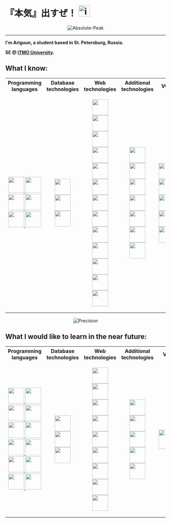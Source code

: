 <div id="header" align="left">
	<h1>『本気』出すぜ！ <img width=35 src="https://media0.giphy.com/media/v1.Y2lkPTc5MGI3NjExanp3MHJpb3AwZnYwcGM0Z3FzZHliazRzb2l0ajZ4ajV5NTY3M28xbCZlcD12MV9pbnRlcm5hbF9naWZfYnlfaWQmY3Q9Zw/MViDN5YMRfaEvFLlaK/giphy.gif" alt="icon" /></h1>
<p align="center">
	<img src="https://media1.giphy.com/media/v1.Y2lkPTc5MGI3NjExenoydXpydThoMWZydTk0Zjhkb3VqbDBvYmQwODNhbWFkcHg5MjFiciZlcD12MV9pbnRlcm5hbF9naWZfYnlfaWQmY3Q9Zw/4PP8KZUVnTwzPJtCY2/giphy.gif" alt="Absolute-Peak"/>
</p>

___
**I'm Ariguun, a student based in St. Petersburg, Russia.**

**SE @ [ITMO University](https://itmo.ru).**

## What I know:
<div align="center">
	<table>
		<tr>
			<th>Programming languages</th>
			<th>Database technologies</th>
			<th>Web technologies</th>
			<th>Additional technologies</th>
			<th>VCS</th>
			<th>Preferred IDEs</th>
			<th>OS</th>
		</tr>
		<tr>
			<td>
				<p align="center">
					<a href="https://python.org" target="_blank" rel="noreferrer">
						<img width=50 src="https://cdn.jsdelivr.net/gh/devicons/devicon@latest/icons/python/python-original.svg" />
					</a>
					<a href="https://java.com" target="_blank" rel="noreferrer">
						<img width=50 src="https://cdn.jsdelivr.net/gh/devicons/devicon@latest/icons/java/java-original.svg" />
					</a>
					<a href="https://isocpp.org" target="_blank" rel="noreferrer">
						<img width=50 src="https://cdn.jsdelivr.net/gh/devicons/devicon@latest/icons/cplusplus/cplusplus-plain.svg" />
					</a>
					<a href="https://docs.oracle.com/cd/E19253-01/817-5477/817-5477.pdf" target="_blank" rel="noreferrer">
						<img width=50 src="https://user-images.githubusercontent.com/5421823/62779159-4cf76880-baaa-11e9-8318-e20a1aaa913a.png" />
					</a>
					<a href="https://www.open-std.org/jtc1/sc22/wg14/www/docs/n1570.pdf" target="_blank" rel="noreferrer">
						<img width=50 src="https://cdn.jsdelivr.net/gh/devicons/devicon@latest/icons/c/c-plain.svg" />
					</a>
					<a href="https://www.swi-prolog.org/" target="_blank" rel="noreferrer">
            					<img width=50 src="https://cdn.jsdelivr.net/gh/devicons/devicon@latest/icons/prolog/prolog-original.svg" />
          				</a>
				</p>
			</td>
			<td>
				<p align="center">
					<a href="https://postgresql.org" target="_blank" rel="noreferrer">
						<img width=50 src="https://cdn.jsdelivr.net/gh/devicons/devicon@latest/icons/postgresql/postgresql-plain.svg" />
					</a>
					<a href="https://mysql.com" target="_blank" rel="noreferrer">
						<img width=50 src="https://cdn.jsdelivr.net/gh/devicons/devicon@latest/icons/mysql/mysql-original.svg" />
					</a>
					<a href="https://mongodb.com" target="_blank" rel="noreferrer">
						<img width=50 src="https://cdn.jsdelivr.net/gh/devicons/devicon@latest/icons/mongodb/mongodb-plain.svg" />
					</a>
				</p>
			</td>
			<td>
				<p align="center">
					<a href="https://php.net" target="_blank" rel="noreferrer">
						<img width=50 src="https://cdn.jsdelivr.net/gh/devicons/devicon@latest/icons/php/php-original.svg" />
					</a>
					<a href="https://html.spec.whatwg.org/multipage/" target="_blank" rel="noreferrer">
						<img width=50 src="https://cdn.jsdelivr.net/gh/devicons/devicon@latest/icons/html5/html5-plain.svg" />
					</a>
					<a href="https://www.w3.org/Style/CSS/Overview.en.html" target="_blank" rel="noreferrer">
						<img width=50 src="https://cdn.jsdelivr.net/gh/devicons/devicon@latest/icons/css3/css3-plain.svg" />
					</a>
					<a href="https://developer.mozilla.org/en-US/docs/Web/JavaScript" target="_blank" rel="noreferrer">
						<img width=50 src="https://cdn.jsdelivr.net/gh/devicons/devicon@latest/icons/javascript/javascript-plain.svg" />
					</a>
					<a href="https://jquery.com" target="_blank" rel="noreferrer">
						<img width=50 src="https://cdn.jsdelivr.net/gh/devicons/devicon@latest/icons/jquery/jquery-original.svg" />
					</a>
					<a href="https://jakarta.ee/" target="_blank" rel="noreferrer">
						<img width=50 src="https://www.svgrepo.com/show/373717/jsp.svg" />
					</a>
					<a href="https://typescriptlang.org" target="_blank" rel="noreferrer">
						<img width=50 src="https://cdn.jsdelivr.net/gh/devicons/devicon@latest/icons/typescript/typescript-plain.svg" />
					</a>
					<a href="https://angular.dev" target="_blank" rel="noreferrer">
						<img width=50 src="https://seeklogo.com/images/A/angular-icon-logo-5FC0C40EAC-seeklogo.com.png" />
					</a>
					<a href="https://spring.io" target="_blank" rel="noreferrer">
						<img width=50 src="https://cdn.jsdelivr.net/gh/devicons/devicon@latest/icons/spring/spring-original.svg" />
					</a>
					<a href="https://spring.io/projects/spring-boot" target="_blank" rel="noreferrer">
						<img width=50 src="https://user-images.githubusercontent.com/25181517/183891303-41f257f8-6b3d-487c-aa56-c497b880d0fb.png" />
					</a>
					<a href="https://getbootstrap.com/" target="_blank" rel="noreferrer">
						<img width=50 src="https://cdn.jsdelivr.net/gh/devicons/devicon@latest/icons/bootstrap/bootstrap-original.svg" />
					</a>
					<a href="https://tailwindcss.com/" target="_blank" rel="noreferrer">
						<img width=50 src="https://cdn.jsdelivr.net/gh/devicons/devicon@latest/icons/tailwindcss/tailwindcss-original.svg" />
					</a>
					<a href="https://react.dev/" target="_blank" rel="noreferrer">
            					<img width=50 src="https://cdn.jsdelivr.net/gh/devicons/devicon@latest/icons/react/react-original.svg" />
					</a>
				</p>
   			</td>
			<td>
				<p align="center">
					<a href="https://maven.apache.org" target="_blank" rel="noreferrer">
						<img width=50 src="https://cdn.jsdelivr.net/gh/devicons/devicon@latest/icons/maven/maven-original.svg" />
					</a>
					<a href="https://gradle.org" target="_blank" rel="noreferrer">
						<img width=50 src="https://cdn.jsdelivr.net/gh/devicons/devicon@latest/icons/gradle/gradle-original.svg" />
					</a>
					<a href="https://projectlombok.org" target="_blank" rel="noreferrer">
						<img width=50 src="https://user-images.githubusercontent.com/25181517/190229463-87fa862f-ccf0-48da-8023-940d287df610.png" />
					</a>
					<a href="https://ant.apache.org" target="_blank" rel="noreferrrer">
						<img width=50 src="https://icon-icons.com/icons2/2699/PNG/512/apache_ant_logo_icon_169591.png" />
					</a>
					<a href="https://npmjs.org" target="_blank" rel="noreferrer">
						<img width=50 src="https://cdn.jsdelivr.net/gh/devicons/devicon@latest/icons/npm/npm-original-wordmark.svg" />
					</a>
					<a href="https://testcontainers.com" target="_blank" rel="noreferrer">
						<img width=50 src="https://user-images.githubusercontent.com/25181517/184097317-690eea12-3a26-4f7c-8521-729ebbbb3f98.png"/>
					</a>
					<a href="https://postman.com" target="_blank" rel="noreferrer">
						<img width=50 src="https://cdn.jsdelivr.net/gh/devicons/devicon@latest/icons/postman/postman-original.svg" />
					</a>
				</p>
			</td>
			<td>
				<p align="center">
					<a href="https://git-scm.com" target="_blank" rel="noreferrer">
						<img width=50 src="https://cdn.jsdelivr.net/gh/devicons/devicon@latest/icons/git/git-original.svg" />
					</a>
					<a href="https://subversion.apache.org" target="_blank" rel="noreferrer">
						<img width=50 src="https://cdn.jsdelivr.net/gh/devicons/devicon@latest/icons/subversion/subversion-original.svg" />
					</a>
					<a href="https://github.com/features" target="_blank" rel="noreferrer">
						<img width=50 src="https://cdn.jsdelivr.net/gh/devicons/devicon@latest/icons/github/github-original.svg" />
					</a>
					<a href="https://github.com/features/actions" target="_blank" rel="noreferrer">
						<img width=50 src="https://cdn.jsdelivr.net/gh/devicons/devicon@latest/icons/githubactions/githubactions-original.svg" />
					</a>
					<a href="https://about.gitlab.com" target="_blank" rel="noreferrer">
						<img width=50 src="https://cdn.jsdelivr.net/gh/devicons/devicon@latest/icons/gitlab/gitlab-original.svg" />
					</a>
				</p>
			</td>
			<td>
				<p align="center">
					<a href="https://jetbrains.org/idea" target="_blank" rel="noreferrer">
						<img width=50 src="https://cdn.jsdelivr.net/gh/devicons/devicon@latest/icons/intellij/intellij-original.svg" />
					</a>
					<a href="https://jetbrains.org/pycharm" target="_blank" rel="noreferrer">
						<img width=50 src="https://cdn.jsdelivr.net/gh/devicons/devicon@latest/icons/pycharm/pycharm-original.svg" />
					</a>
					<a href="https://jetbrains.org/clion" target="_blank" rel="noreferrer">
						<img width=50 src="https://cdn.jsdelivr.net/gh/devicons/devicon@latest/icons/clion/clion-original.svg" />
					</a>
					<a href="https://jetbrains.org/phpstorm" target="_blank" rel="noreferrer">
						<img width=50 src="https://cdn.jsdelivr.net/gh/devicons/devicon@latest/icons/phpstorm/phpstorm-original.svg" />
					</a>
					<a href="https://jetbrains.org/webstorm" target="_blank" rel="noreferrer">
						<img width=50 src="https://cdn.jsdelivr.net/gh/devicons/devicon@latest/icons/webstorm/webstorm-original.svg" />
					</a>
					<a href="https://www.jetbrains.com/goland/" target="_blank" rel="noreferrer">
						<img width=50 src="https://cdn.jsdelivr.net/gh/devicons/devicon@latest/icons/goland/goland-original.svg" />
					</a>
					<a href="https://code.visualstudio.com" target="_blank" rel="noreferrer">
						<img width=50 src="https://cdn.jsdelivr.net/gh/devicons/devicon@latest/icons/vscode/vscode-original.svg" />
					</a>
					<a href="https://www.vim.org" target="_blank" rel="noreferrer">
        					<img width=50 src="https://cdn.jsdelivr.net/gh/devicons/devicon@latest/icons/vim/vim-plain.svg" />
					</a>
				</p>
			</td>
			<td>
				<p align="center">
					<a href="https://microsoft.com/en-us/windows" target="_blank" rel="noreferrer">
						<img width=50 src="https://cdn.jsdelivr.net/gh/devicons/devicon@latest/icons/windows11/windows11-original.svg" />
					</a>
					<a href="https://linux.org" target="_blank" rel="noreferrer">
						<img width=50 src="https://cdn.jsdelivr.net/gh/devicons/devicon@latest/icons/linux/linux-original.svg" />
					</a>
					<a href="https://ubuntu.com" target="_blank" rel="noreferrer">
						<img width=50 src="https://cdn.jsdelivr.net/gh/devicons/devicon@latest/icons/ubuntu/ubuntu-original.svg" />
					</a>
				</p>
			</td>
		</tr>
   </table>
</div>
<p align="center">
	<img src="https://media1.tenor.com/m/ZeWVIh-6fK0AAAAC/anime-dandadan.gif" alt="Precision"/>
</p>

## What I would like to learn in the near future:
<div align="center">
	<table>
		<tr>
			<th>Programming languages</th>
			<th>Database technologies</th>
			<th>Web technologies</th>
			<th>Additional technologies</th>
			<th>VCS</th>
			<th>IDEs</th>
			<th>OS</th>
		</tr>
		<tr>
			<td>
				<p align="center">
					<a href="https://learn.microsoft.com/en-us/dotnet/csharp/" target="_blank" rel="noreferrer">
						<img width=50 src="https://cdn.jsdelivr.net/gh/devicons/devicon@latest/icons/csharp/csharp-plain.svg" />
					</a>
					<a href="https://clojure.org/" target="_blank" rel="noreferrer">
						<img width=50 src="https://cdn.jsdelivr.net/gh/devicons/devicon@latest/icons/clojure/clojure-original.svg" />
					</a>
					<a href="https://dart.dev/" target="_blank" rel="noreferrer">
						<img width=50 src="https://cdn.jsdelivr.net/gh/devicons/devicon@latest/icons/dart/dart-original.svg" />
					</a>
					<a href="https://go.dev/" target="_blank" rel="noreferrer">
            					<img width=50 src="https://cdn.jsdelivr.net/gh/devicons/devicon@latest/icons/go/go-original-wordmark.svg" />
					</a>
					<a href="https://www.haskell.org/" target="_blank" rel="noreferrer">
						<img width=50 src="https://cdn.jsdelivr.net/gh/devicons/devicon@latest/icons/haskell/haskell-original.svg" />
					</a>
					<a href="https://kotlinlang.org/" target="_blank" rel="noreferrer">
						<img width=50 src="https://cdn.jsdelivr.net/gh/devicons/devicon@latest/icons/kotlin/kotlin-original.svg" />
					</a>
					<a href="https://lisp-lang.org/" target="_blank" rel="noreferrer">
						<img width=50 src="https://static-00.iconduck.com/assets.00/common-lisp-icon-495x512-nx7e2hw8.png" />
					</a>
					<a href="https://www.mathworks.com/products/matlab.html/" target="_blank" rel="noreferrer">
						<img width=50 src="https://cdn.jsdelivr.net/gh/devicons/devicon@latest/icons/matlab/matlab-original.svg" />
					</a>
					<a href="https://ocaml.org/" target="_blank" rel="noreferrer">
						<img width=50 src="https://cdn.jsdelivr.net/gh/devicons/devicon@latest/icons/ocaml/ocaml-original.svg" />
					</a>
          				<a href="https://www.ruby-lang.org/en/" target="_blank" rel="noreferrer">
						<img width=50 src="https://cdn.jsdelivr.net/gh/devicons/devicon@latest/icons/ruby/ruby-plain.svg" />
					</a>
					<a href="https://www.rust-lang.org/" target="_blank" rel="noreferrer">
						<img width=50 src="https://www.rust-lang.org/logos/rust-logo-512x512.png" />
					</a>
					<a href="https://holyc-lang.com/" target="_blank" rel="noreferrer">
						<img width=50 src="https://upload.wikimedia.org/wikipedia/commons/thumb/3/33/HolyC_Logo.svg/459px-HolyC_Logo.svg.png?20201031010606" />
					</a>
				</p>
			</td>
			<td>
				<p align="center">
					<a href="https://www.sqlite.org" target="_blank" rel="noreferrer">
						<img width=50 src="https://cdn.jsdelivr.net/gh/devicons/devicon@latest/icons/sqlite/sqlite-original.svg" />
					</a>
					<a href="https://www.oracle.com/database/" target="_blank" rel="noreferrer">
						<img width=50 src="https://cdn.jsdelivr.net/gh/devicons/devicon@latest/icons/oracle/oracle-original.svg" />
					</a>
					<a href="https://www.microsoft.com/en-us/sql-server" target="_blank" rel="noreferrer">
            					<img width=50 src="https://cdn.jsdelivr.net/gh/devicons/devicon@latest/icons/microsoftsqlserver/microsoftsqlserver-original.svg" />
					</a>
				</p>
			</td>
			<td>
				<p align="center">
					<a href="https://lesscss.org/" target="_blank" rel="noreferrer">
						<img width=50 src="https://cdn.jsdelivr.net/gh/devicons/devicon@latest/icons/less/less-plain-wordmark.svg" />
					</a>
					<a href="https://sass-lang.com/" target="_blank" rel="noreferrer">
						<img width=50 src="https://cdn.jsdelivr.net/gh/devicons/devicon@latest/icons/sass/sass-original.svg" />
					</a>
					<a href="https://redux.js.org/" target="_blank" rel="noreferrer">
            					<img width=50 src="https://cdn.jsdelivr.net/gh/devicons/devicon@latest/icons/redux/redux-original.svg" />
          				</a>
					<a href="https://vuejs.org/" target="_blank" rel="noreferrer">
						<img width=50 src="https://cdn.jsdelivr.net/gh/devicons/devicon@latest/icons/vuejs/vuejs-original.svg" />
					</a>
					<a href="https://struts.apache.org/" target="_blank" rel="noreferrer">
     						<img width=50 src="https://seeklogo.com/images/S/struts-logo-8759EBE252-seeklogo.com.png" />
					</a>
					<a href="https://backbonejs.org/" target="_blank" rel="noreferrer">
						<img width=50 src="https://cdn.jsdelivr.net/gh/devicons/devicon@latest/icons/backbonejs/backbonejs-original.svg" />
					</a>
					<a href="https://vaadin.com/" target="_blank" rel="noreferrer">
						<img width=50 src="https://vaadin.com/images/trademark/PNG/VaadinLogomark_RGB_500x500.png" />
					</a>
					<a href="https://www.gwtproject.org/" target="_blank" rel="noreferrer">
						<img width=50 src="https://upload.wikimedia.org/wikipedia/ru/thumb/e/e5/GWT-logo.svg/1200px-GWT-logo.svg.png" />
					</a>
					<a href="https://www.djangoproject.com/" target="_blank" rel="noreferrer">
						<img width=50 src="https://cdn.jsdelivr.net/gh/devicons/devicon@latest/icons/django/django-plain.svg" />
					</a>
				</p>
			</td>
			<td>
				<p align="center">
					<a href="https://docs.docker.com/" target="_blank" rel="noreferrer">
						<img width=50 src="https://cdn.jsdelivr.net/gh/devicons/devicon@latest/icons/docker/docker-plain.svg" />
					</a>
					<a href="https://kubernetes.io/docs/home/" target="_blank" rel="noreferrer">
						<img width=50 src="https://cdn.jsdelivr.net/gh/devicons/devicon@latest/icons/kubernetes/kubernetes-original.svg" />
					</a>
					<a href="https://www.jenkins.io/" target="_blank" rel="noreferrer">
						<img width=50 src="https://cdn.jsdelivr.net/gh/devicons/devicon@latest/icons/jenkins/jenkins-original.svg" />
					</a>
					<a href="https://prometheus.io/docs/introduction/overview/" target="_blank" rel="noreferrer">
						<img width=50 src="https://cdn.jsdelivr.net/gh/devicons/devicon@latest/icons/prometheus/prometheus-original.svg" />
					</a>
					<a href="https://www.rabbitmq.com/" target="_blank" rel="noreferrer">
            					<img width=50 src="https://cdn.jsdelivr.net/gh/devicons/devicon@latest/icons/rabbitmq/rabbitmq-original.svg" />
					</a>
				</p>
			</td>
			<td>
				<p align="center">
					<a href="https://www.mercurial-scm.org/" target="_blank" rel="noreferrer">
						<img width=60 src="https://seeklogo.com/images/M/mercurial-logo-3284E72799-seeklogo.com.png" />
					</a>
				</p>
			</td>
   			<td>
	   			<p align="center">
       					<a href="https://www.jetbrains.com/rider/" target="_blank" rel="noreferrer">
	    					<img width=50 src="https://cdn.jsdelivr.net/gh/devicons/devicon@latest/icons/rider/rider-original.svg" />
          				</a>
					<a href="https://www.jetbrains.com/datagrip/" target="_blank" rel="noreferrer">
						<img width=50 src="https://cdn.jsdelivr.net/gh/devicons/devicon@latest/icons/datagrip/datagrip-original.svg" />
					</a>
					<a href="https://www.jetbrains.com/dataspell/" target="_blank" rel="noreferrer">
						<img width=50 src="https://cdn.jsdelivr.net/gh/devicons/devicon@latest/icons/dataspell/dataspell-original.svg" />
					</a>
	   			</p>
   			</td>
			<td>
				<p align="center">
					<a href="https://developer.apple.com/macos/" target="_blank" rel="noreferrer">
          					<img width=50 src="https://cdn.jsdelivr.net/gh/devicons/devicon@latest/icons/apple/apple-original.svg" />
					</a>
					<a href="https://www.android.com/" target="_blank" rel="noreferrer">
						<img width=50 src="https://cdn.jsdelivr.net/gh/devicons/devicon@latest/icons/android/android-plain.svg" />
					</a>
					<a href="https://archlinux.org/" target="_blank" rel="noreferrer">
						<img width=50 src="https://cdn.jsdelivr.net/gh/devicons/devicon@latest/icons/archlinux/archlinux-original.svg" />
					</a>
					<a href="https://amog-os.github.io/" target="_blank" rel="noreferrer">
						<img width=50 src="https://static.wikia.nocookie.net/meme/images/0/07/Amogus_Template.png/revision/latest?cb=20210308145830" />
					</a>
				</p>
			</td>
		</tr>
	</table>
</div>

